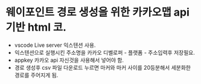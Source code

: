 # 웨이포인트 경로 생성을 위한 카카오맵 api 기반 html 코.
- vscode Live server 익스텐션 사용.  
- 익스텐션으로 실행시킨 주소명을 카카오 디벨로퍼 - 플랫폼 - 주소입력후 저장필요.  
- appkey 카카오 api 자신것을 사용해서 넣어야 함.  
- 경로 생성후 csv 파일 다운로드 누르면 마커와 마커 사이를 20등분해서 세분화한 경로를 주어지게 됨.  
